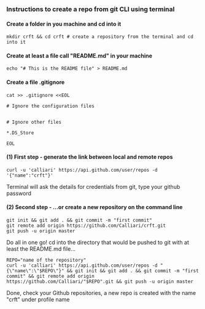 ### Instructions to create a repo from git CLI using terminal

#### Create a folder in you machine and cd into it

```
mkdir crft && cd crft # create a repository from the terminal and cd into it
```
#### Create at least a file call "README.md" in your machine

```
echo "# This is the README file" > README.md
```
#### Create a file .gitignore
```
cat >> .gitignore <<EOL

# Ignore the configuration files


# Ignore other files

*.DS_Store

EOL
```

#### (1) First step - generate the link between local and remote repos
```
curl -u 'calliari' https://api.github.com/user/repos -d '{"name":"crft"}'
```
Terminal will ask the details for credentials from git, type your github password

#### (2) Second step - …or create a new repository on the command line

```
git init && git add . && git commit -m "first commit"
git remote add origin https://github.com/Calliari/crft.git
git push -u origin master

```

 Do all in one go!
 cd into the directory that would be pushed to git with at least the README.md file...

```
REPO="name of the repository"
curl -u 'calliari' https://api.github.com/user/repos -d "{\"name\":\"$REPO\"}" && git init && git add . && git commit -m "first commit" && git remote add origin https://github.com/Calliari/"$REPO".git && git push -u origin master

```

Done, check your Github repositories, a new repo is created with the name "crft" under profile name
